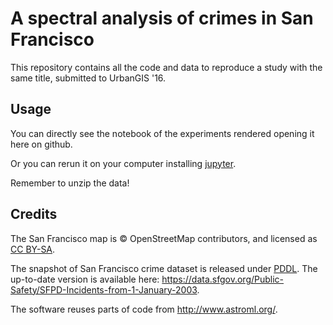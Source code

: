 A spectral analysis of crimes in San Francisco
==============================================

This repository contains all the code and data to reproduce a study with the same title, submitted to UrbanGIS '16.

## Usage

You can directly see the notebook of the experiments rendered opening it here on github.

Or you can rerun it on your computer installing [jupyter](http://jupyter.readthedocs.io/).

Remember to unzip the data!

## Credits

The San Francisco map is © OpenStreetMap contributors, and licensed as [CC BY-SA](http://www.openstreetmap.org/copyright).

The snapshot of San Francisco crime dataset is released under [PDDL](http://opendatacommons.org/licenses/pddl/).
The up-to-date version is available here: https://data.sfgov.org/Public-Safety/SFPD-Incidents-from-1-January-2003.

The software reuses parts of code from http://www.astroml.org/.
